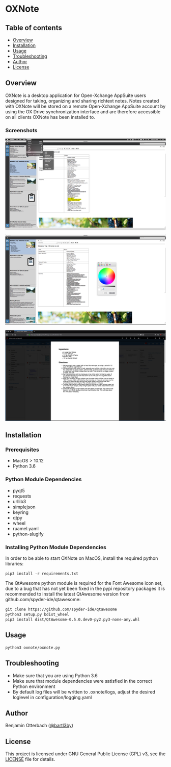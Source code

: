 # OXNote

## Table of contents

- [Overview](#overview)
- [Installation](#installation)
- [Usage](#usage)
- [Troubleshooting](#troubleshooting)
- [Author](#author)
- [License](#license)

## <a name="overview"></a>Overview
OXNote is a desktop application for Open-Xchange AppSuite users designed for taking, organizing and sharing richtext notes. Notes created with OXNote will be stored on a remote Open-Xchange AppSuite account by using the OX Drive synchronization interface and are therefore accessible on all clients OXNote has been installed to.

### Screenshots

![OXNote Screenshot](resources/screenshots/oxnote_screenshot_1.png?raw=true "OXNote Screenshot")

![OXNote Screenshot](resources/screenshots/oxnote_screenshot_2.png?raw=true "OXNote Screenshot")

![OXNote Screenshot](resources/screenshots/oxnote_screenshot_3.png?raw=true "OXNote Screenshot")

## <a name="installation"></a>Installation

### Prerequisites
* MacOS > 10.12
* Python 3.6

### Python Module Dependencies
* pyqt5
* requests
* urllib3
* simplejson
* keyring
* qtpy
* wheel
* ruamel.yaml
* python-slugify

### Installing Python Module Dependencies
In order to be able to start OXNote on MacOS, install the required python libraries:
```
pip3 install -r requirements.txt
```
The QtAwesome python module is required for the Font Awesome icon set, due to a bug that has not yet been fixed in the pypi repository packages it is recommended to install the latest QtAwesome version from github.com/spyder-ide/qtawesome:
```
git clone https://github.com/spyder-ide/qtawesome
python3 setup.py bdist_wheel
pip3 install dist/QtAwesome-0.5.0.dev0-py2.py3-none-any.whl 
```

## <a name="usage"></a>Usage
```
python3 oxnote/oxnote.py
```

## <a name="troubleshooting"></a>Troubleshooting
* Make sure that you are using Python 3.6
* Make sure that module dependencies were satisfied in the correct Python environment
* By default log files will be written to .oxnote/logs, adjust the desired loglevel in configuration/logging.yaml

## <a name="author"></a>Author
Benjamin Otterbach ([@bartl3by](https://github.com/bartl3by))

## <a name="license"></a>License
This project is licensed under GNU General Public License (GPL) v3, see the [LICENSE](LICENSE) file for details.
